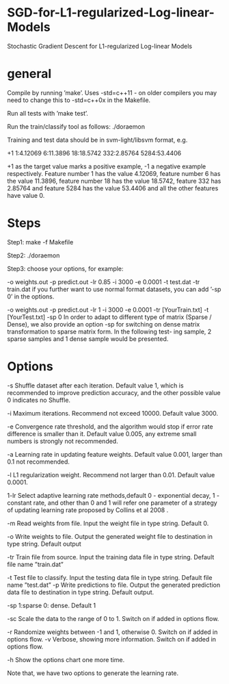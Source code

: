 # SGD-for-L1-regularized-Log-linear-Models
Stochastic Gradient Descent for L1-regularized Log-linear Models

# general
Compile by running ’make’. Uses -std=c++11 - on older compilers you may need to change this to -std=c++0x in the Makefile.

Run all tests with ’make test’.

Run the train/classify tool as follows: ./doraemon

Training and test data should be in svm-light/libsvm format, e.g.

+1 1:4.12069 6:11.3896 18:18.5742 332:2.85764 5284:53.4406

+1 as the target value marks a positive example, -1 a negative example respectively. Feature number 1 has the value 4.12069, feature number 6 has the value 11.3896, feature number 18 has the value 18.5742, feature 332 has 2.85764 and feature 5284 has the value 53.4406 and all the other features have value 0.

# Steps

Step1: make -f Makefile

Step2: ./doraemon

Step3: choose your options, for example:

-o weights.out -p predict.out -lr 0.85 -i 3000 -e 0.0001 -t test.dat -tr train.dat
if you further want to use normal format datasets, you can add ’-sp 0’ in the options.

-o weights.out -p predict.out -lr 1 -i 3000 -e 0.0001 -tr [YourTrain.txt] -t [YourTest.txt] -sp 0
In order to adapt to different type of matrix (Sparse / Dense), we also provide an option -sp <bool>for switching on dense matrix transformation to sparse matrix form. In the following test- ing sample, 2 sparse samples and 1 dense sample would be presented.


# Options

-s <int> Shuffle dataset after each iteration. Default value 1, which is recommended to improve prediction accuracy, and the other possible value 0 indicates no Shuffle.

-i <int> Maximum iterations. Recommend not exceed 10000. Default value 3000.

-e <float> Convergence rate threshold, and the algorithm would stop if error rate difference is smaller than it. Default value 0.005, any extreme small numbers is strongly not recommended.

-a <float> Learning rate in updating feature weights. Default value 0.001, larger than 0.1 not recommended.

-l <float> L1 regularization weight. Recommend not larger than 0.01. Default value 0.0001.

1-lr <float> Select adaptive learning rate methods,default 0 - exponential decay, 1 - constant rate, and other than 0 and 1 will refer one parameter of a strategy of updating learning rate proposed by Collins et al 2008 .

-m <file > Read weights from file. Input the weight file in type string. Default 0.

-o <file> Write weights to file. Output the generated weight file to destination in type string. Default output

-tr <file> Train file from source. Input the training data file in type string. Default file name ”train.dat”

-t <file> Test file to classify. Input the testing data file in type string. Default file name ”test.dat” -p <file> Write predictions to file. Output the generated prediction data file to destination in type string. Default output.

-sp 1:sparse 0: dense. Default 1

-sc Scale the data to the range of 0 to 1. Switch on if added in options flow.

-r Randomize weights between -1 and 1, otherwise 0. Switch on if added in options flow. -v Verbose, showing more information. Switch on if added in options flow.

-h Show the options chart one more time.

Note that, we have two options to generate the learning rate.

